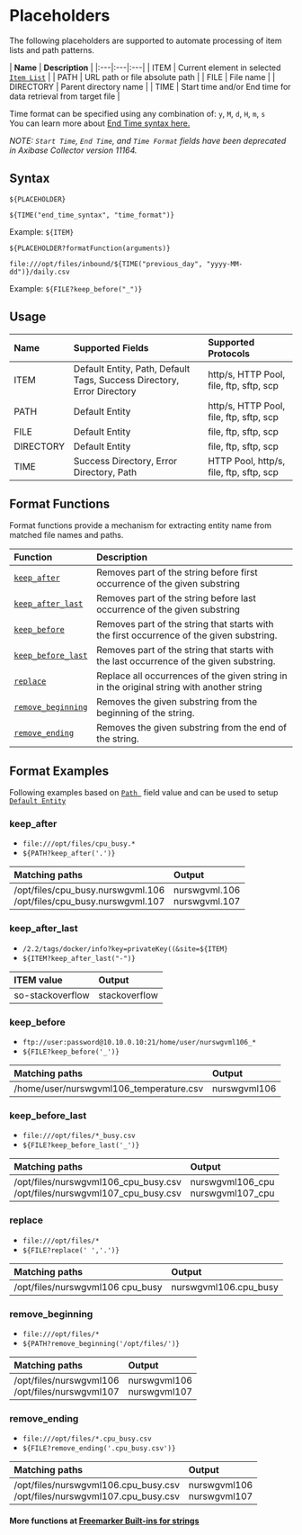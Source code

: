 # Placeholders

The following placeholders are supported to automate processing of item lists and path patterns.

| **Name** | **Description** |
|:---|:---|:---|
| ITEM | Current element in selected [`Item List`](https://github.com/axibase/axibase-collector-docs/blob/master/jobs/file.md#file-job-configuration) |
| PATH | URL path or file absolute path | 
| FILE | File name | 
| DIRECTORY | Parent directory name | 
| TIME | Start time and/or End time for data retrieval from target file | 

Time format can be specified using any combination of: `y`, `M`, `d`, `H`, `m`, `s` <br>
You can learn more about [End Time syntax here.](https://axibase.com/products/axibase-time-series-database/visualization/end-time/ "Chart Lab")

_NOTE: `Start Time`, `End Time`, and `Time Format` fields have been deprecated in Axibase Collector version 11164._


## Syntax

```ls
${PLACEHOLDER}
```

```ls
${TIME("end_time_syntax", "time_format")} 
```

Example: `${ITEM}`

```ls
${PLACEHOLDER?formatFunction(arguments)}
```

```ls
file:///opt/files/inbound/${TIME("previous_day", "yyyy-MM-dd")}/daily.csv
```

Example: `${FILE?keep_before("_")}`

## Usage 

| **Name** | **Supported Fields** | **Supported Protocols** |
|:---|:---|:---|
| ITEM | Default Entity, Path, Default Tags, Success Directory, Error Directory | http/s, HTTP Pool, file, ftp, sftp, scp |
| PATH | Default Entity | http/s, HTTP Pool, file, ftp, sftp, scp |
| FILE | Default Entity| file, ftp, sftp, scp |
| DIRECTORY | Default Entity | file, ftp, sftp, scp |
| TIME | Success Directory, Error Directory, Path | HTTP Pool, http/s, file, ftp, sftp, scp |

## Format Functions

Format functions provide a mechanism for extracting entity name from matched file names and paths.

| **Function** | **Description** | 
|:---|:---|
| [`keep_after`](https://github.com/axibase/axibase-collector-docs/blob/master/jobs/placeholders.md#keep_after) | Removes part of the string before first occurrence of the given substring |
| [`keep_after_last`](https://github.com/axibase/axibase-collector-docs/blob/master/jobs/placeholders.md#keep_after_last) | Removes part of the string before last occurrence of the given substring |
| [`keep_before`](https://github.com/axibase/axibase-collector-docs/blob/master/jobs/placeholders.md#keep_before) | Removes part of the string that starts with the first occurrence of the given substring. |
| [`keep_before_last`](https://github.com/axibase/axibase-collector-docs/blob/master/jobs/placeholders.md#keep_before_last) | Removes part of the string that starts with the last occurrence of the given substring. |
| [`replace`](https://github.com/axibase/axibase-collector-docs/blob/master/jobs/placeholders.md#replace) | Replace all occurrences of the given string in in the original string with another string |
| [`remove_beginning`](https://github.com/axibase/axibase-collector-docs/blob/master/jobs/placeholders.md#remove_beginning) | Removes the given substring from the beginning of the string. |
| [`remove_ending`](https://github.com/axibase/axibase-collector-docs/blob/master/jobs/placeholders.md#remove_ending) | Removes the given substring from the end of the string. |

## Format Examples

Following examples based on [`Path `](https://github.com/axibase/axibase-collector-docs/blob/master/jobs/file.md#file-job-configuration) field value and can be used to setup [`Default Entity`](https://github.com/axibase/axibase-collector-docs/blob/master/jobs/file.md#file-job-configuration)

### keep_after 
* `file:///opt/files/cpu_busy.*` 
* `${PATH?keep_after('.')}` 

| Matching paths | Output |
|:---|:---|
| /opt/files/cpu_busy.nurswgvml.106<br>/opt/files/cpu_busy.nurswgvml.107 | nurswgvml.106<br>nurswgvml.107 | 

### keep_after_last 
* `/2.2/tags/docker/info?key=privateKey((&site=${ITEM}`
* `${ITEM?keep_after_last("-")}`

| ITEM value | Output |
|:---|:---|
| so-stackoverflow | stackoverflow | 

### keep_before 
* `ftp://user:password@10.10.0.10:21/home/user/nurswgvml106_*` 
* `${FILE?keep_before('_')}` 

| Matching paths | Output |
|:---|:---|
| /home/user/nurswgvml106_temperature.csv | nurswgvml106 | 

### keep_before_last 
* `file:///opt/files/*_busy.csv` 
* `${FILE?keep_before_last('_')}` 

| Matching paths | Output |
|:---|:---|
| /opt/files/nurswgvml106_cpu_busy.csv<br>/opt/files/nurswgvml107_cpu_busy.csv | nurswgvml106_cpu<br>nurswgvml107_cpu | 

### replace
* `file:///opt/files/*`
* `${FILE?replace(' ','.')}` 

| Matching paths | Output |
|:---|:---|
| /opt/files/nurswgvml106 cpu_busy | nurswgvml106.cpu_busy | 

### remove_beginning
* `file:///opt/files/*`
* `${PATH?remove_beginning('/opt/files/')}` 

| Matching paths | Output |
|:---|:---|
| /opt/files/nurswgvml106<br>/opt/files/nurswgvml107 | nurswgvml106<br>nurswgvml107 | 

### remove_ending
* `file:///opt/files/*.cpu_busy.csv`
* `${FILE?remove_ending('.cpu_busy.csv')}`

| Matching paths | Output |
|:---|:---|
| /opt/files/nurswgvml106.cpu_busy.csv<br>/opt/files/nurswgvml107.cpu_busy.csv | nurswgvml106<br>nurswgvml107 |

#### More functions at [Freemarker Built-ins for strings](http://freemarker.org/docs/ref_builtins_string.html)
